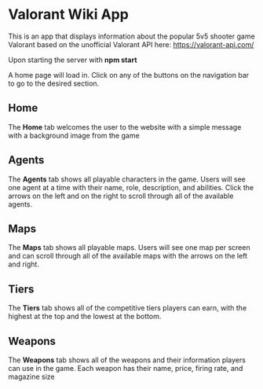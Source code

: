 # Valorant Wiki App
This is an app that displays information about the popular 5v5 shooter game Valorant based on the unofficial Valorant API here: https://valorant-api.com/

Upon starting the server with **npm start**

A home page will load in. Click on any of the buttons on the navigation bar to go to the desired section.


## Home

The **Home** tab welcomes the user to the website with a simple message with a background image from the game

## Agents

The **Agents** tab shows all playable characters in the game. Users will see one agent at a time with their name, role, description, and abilities. Click the arrows on the left and on the right to scroll through all of the available agents.

## Maps

The **Maps** tab shows all playable maps. Users will see one map per screen and can scroll through all of the available maps with the arrows on the left and right.

## Tiers

The **Tiers** tab shows all of the competitive tiers players can earn, with the highest at the top and the lowest at the bottom.

## Weapons

The **Weapons** tab shows all of the weapons and their information players can use in the game. Each weapon has their name, price, firing rate, and magazine size

